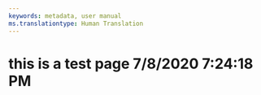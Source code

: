 ```yaml
---
keywords: metadata, user manual
ms.translationtype: Human Translation
---
```

# this is a test page 7/8/2020 7:24:18 PM